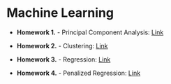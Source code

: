 # Machine Learning 

- **Homework 1.** - Principal Component Analysis:
[Link](https://github.com/ewapajak/ML/blob/main/homework1_PCA.ipynb)

- **Homework 2.** - Clustering:
[Link](https://github.com/ewapajak/ML/blob/main/homework02_clustering.ipynb)

- **Homework 3.** - Regression:
[Link](https://github.com/ewapajak/ML/blob/main/homework03_regression.ipynb)

- **Homework 4.** - Penalized Regression:
[Link](https://github.com/ewapajak/ML/blob/main/homework04_penalized_regression.ipynb)
